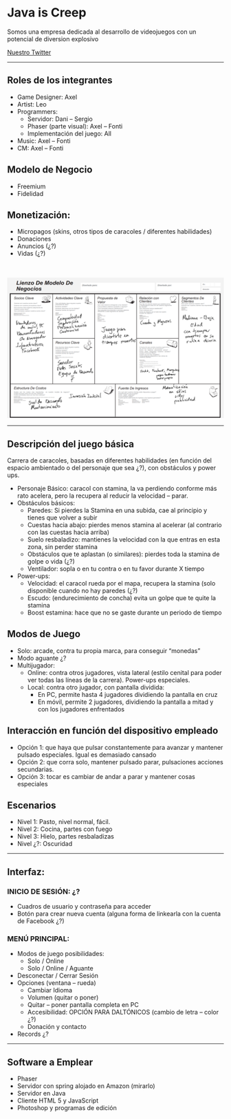 # Java is Creep


Somos una empresa dedicada al desarrollo de videojuegos con un potencial de diversion explosivo

[Nuestro Twitter](https://twitter.com)

___
## Roles de los integrantes
- Game Designer: Axel
- Artist: Leo
- Programmers:
    - Servidor: Dani – Sergio
    - Phaser (parte visual): Axel – Fonti
    - Implementación del juego: All
-	Music: Axel – Fonti
-	CM: Axel – Fonti

## Modelo de Negocio
- Freemium
- Fidelidad

## Monetización:
-	Micropagos (skins, otros tipos de caracoles / diferentes habilidades)
-	Donaciones
-	Anuncios (¿?)
-	Vidas (¿?)

<br></br>
![Error al cargar la imagen](./Portfolio/img/lienzo_modelo_negocio.png)

___
## Descripción del juego básica
Carrera de caracoles, basadas en diferentes habilidades (en función del espacio ambientado o del personaje que sea ¿?), con obstáculos y power ups.
- Personaje Básico: caracol con stamina, la va perdiendo conforme más rato acelera, pero la recupera al reducir la velocidad – parar.
- Obstáculos básicos:
    - Paredes: Si pierdes la Stamina en una subida, cae al principio y tienes que volver a subir
    - Cuestas hacia abajo: pierdes menos stamina al acelerar (al contrario con las cuestas hacia arriba)
    - Suelo resbaladizo: mantienes la velocidad con la que entras en esta zona, sin perder stamina
    - Obstáculos que te aplastan (o similares): pierdes toda la stamina de golpe o vida (¿?)
    - Ventilador: sopla o en tu contra o en tu favor durante X tiempo
- Power-ups:
    - Velocidad: el caracol rueda por el mapa, recupera la stamina (solo disponible cuando no hay paredes (¿?)
    - Escudo: (endurecimiento de concha) evita un golpe que te quite la stamina
    - Boost estamina: hace que no se gaste durante un periodo de tiempo

## Modos de Juego
-	Solo: arcade, contra tu propia marca, para conseguir “monedas”
-	Modo aguante ¿?
-	Multijugador:
    - Online: contra otros jugadores, vista lateral (estilo cenital para poder ver todas las líneas de la carrera). Power-ups especiales.
    - Local: contra otro jugador, con pantalla dividida:
        - En PC, permite hasta 4 jugadores dividiendo la pantalla en cruz
        - En móvil, permite 2 jugadores, dividiendo la pantalla a mitad y con los jugadores enfrentados

## Interacción en función del dispositivo empleado
-	Opción 1: que haya que pulsar constantemente para avanzar y mantener pulsado especiales. Igual es demasiado cansado 
-	Opción 2: que corra solo, mantener pulsado parar, pulsaciones acciones secundarias. 
-	Opción 3: tocar es cambiar de andar a parar y mantener cosas especiales


## Escenarios
-	Nivel 1: Pasto, nivel normal, fácil.
-	Nivel 2: Cocina, partes con fuego
-	Nivel 3: Hielo, partes resbaladizas
-	Nivel ¿?: Oscuridad

___

## Interfaz:
### INICIO DE SESIÓN: ¿?
-	Cuadros de usuario y contraseña para acceder
-	Botón para crear nueva cuenta (alguna forma de linkearla con la cuenta de Facebook ¿?)
### MENÚ PRINCIPAL:
-	Modos de juego posibilidades:
    - Solo / Online
    - Solo / Online / Aguante
-	Desconectar / Cerrar Sesión
-	Opciones (ventana – rueda)
    - Cambiar Idioma
    - Volumen (quitar o poner) 
    - Quitar – poner pantalla completa en PC
    - Accesibilidad: OPCIÓN PARA DALTÓNICOS (cambio de letra – color ¿?)
    - Donación y contacto
-	Records ¿?

___
## Software a Emplear
-	Phaser
-	Servidor con spring alojado en Amazon (mirarlo) 
-	Servidor en Java
-	Cliente HTML 5 y JavaScript
-	Photoshop y programas de edición






